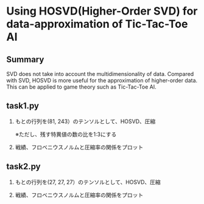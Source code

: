 # Using HOSVD(Higher-Order SVD) for data-approximation of Tic-Tac-Toe AI


## Summary
SVD does not take into account the multidimensionality of data. Compared with SVD, HOSVD is more useful for the approximation of higher-order data. This can be applied to game theory such as Tic-Tac-Toe AI.  


## task1.py  
1. もとの行列を(81, 243）のテンソルとして、HOSVD、圧縮

   ※ただし、残す特異値の数の比を1:3にする
   
2. 戦績、フロベニウスノルムと圧縮率の関係をプロット
           
       
## task2.py 
 1. もとの行列を(27, 27, 27）のテンソルとして、HOSVD、圧縮
 
 2. 戦績、フロベニウスノルムと圧縮率の関係をプロット
